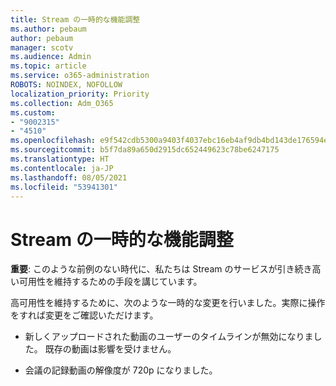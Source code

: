 ```yaml
---
title: Stream の一時的な機能調整
ms.author: pebaum
author: pebaum
manager: scotv
ms.audience: Admin
ms.topic: article
ms.service: o365-administration
ROBOTS: NOINDEX, NOFOLLOW
localization_priority: Priority
ms.collection: Adm_O365
ms.custom:
- "9002315"
- "4510"
ms.openlocfilehash: e9f542cdb5300a9403f4037ebc16eb4af9db4bd143de176594efb0c3bee00f55
ms.sourcegitcommit: b5f7da89a650d2915dc652449623c78be6247175
ms.translationtype: HT
ms.contentlocale: ja-JP
ms.lasthandoff: 08/05/2021
ms.locfileid: "53941301"
---
```

# <a name="stream-temporary-feature-adjustments"></a>Stream の一時的な機能調整

**重要**: このような前例のない時代に、私たちは Stream のサービスが引き続き高い可用性を維持するための手段を講じています。

高可用性を維持するために、次のような一時的な変更を行いました。実際に操作をすれば変更をご確認いただけます。 

- 新しくアップロードされた動画のユーザーのタイムラインが無効になりました。 既存の動画は影響を受けません。

- 会議の記録動画の解像度が 720p になりました。
